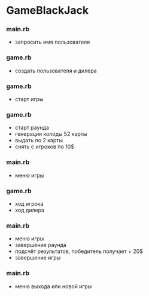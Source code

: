 # GameBlackJack

### main.rb 
* запросить имя пользователя
### game.rb
* создать пользователя и дилера
### game.rb
* старт игры
### game.rb
* старт раунда
* генерация колоды 52 карты
* выдать по 2 карты
* снять с игроков по 10$
### main.rb 
* меню игры
### game.rb
* ход игрока
* ход дилера
### main.rb 
* меню игры
* завершение раунда
* подсчёт результатов, победитель получает + 20$
* завершение игры
### main.rb 
* меню выхода или новой игры
